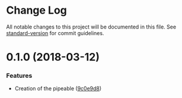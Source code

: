 # Change Log

All notable changes to this project will be documented in this file. See [standard-version](https://github.com/conventional-changelog/standard-version) for commit guidelines.

<a name="0.1.0"></a>
# 0.1.0 (2018-03-12)


### Features

* Creation of the pipeable ([9c0e9d8](https://github.com/blu-j/ts-pipe/commit/9c0e9d8))

